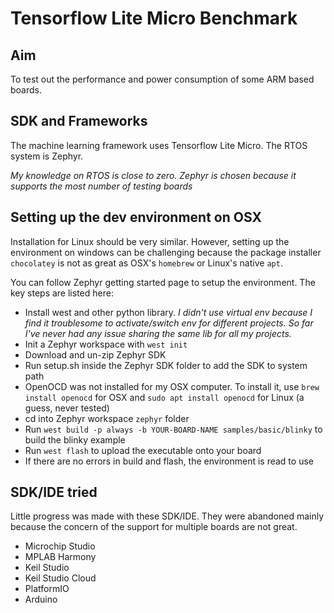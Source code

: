 # Tensorflow Lite Micro Benchmark

## Aim
To test out the performance and power consumption of some ARM based boards. 

## SDK and Frameworks
The machine learning framework uses Tensorflow Lite Micro. The RTOS system is Zephyr. 

*My knowledge on RTOS is close to zero. Zephyr is chosen because it supports the most number of testing boards* 

## Setting up the dev environment on OSX
Installation for Linux should be very similar. However, setting up the environment on windows can be challenging because the package installer `chocolatey` is not as great as OSX's `homebrew` or Linux's native `apt`.

You can follow Zephyr getting started page to setup the environment. The key steps are listed here:
* Install west and other python library. *I didn't use virtual env because I find it troublesome to activate/switch env for different projects. So far I've never had any issue sharing the same lib for all my projects.*
* Init a Zephyr workspace with `west init`
* Download and un-zip Zephyr SDK
* Run setup.sh inside the Zephyr SDK folder to add the SDK to system path
* OpenOCD was not installed for my OSX computer. To install it, use `brew install openocd` for OSX and `sudo apt install openocd` for Linux (a guess, never tested)
* cd into Zephyr workspace `zephyr` folder
* Run `west build -p always -b YOUR-BOARD-NAME samples/basic/blinky` to build the blinky example
* Run `west flash` to upload the executable onto your board
* If there are no errors in build and flash, the environment is read to use

## SDK/IDE tried
Little progress was made with these SDK/IDE. They were abandoned mainly because the concern of the support for multiple boards are not great.

* Microchip Studio
* MPLAB Harmony
* Keil Studio
* Keil Studio Cloud
* PlatformIO
* Arduino
